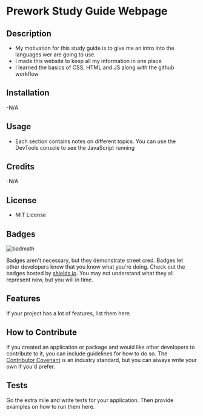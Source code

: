 # Prework Study Guide Webpage

## Description

- My motivation for this study guide is to give me an intro into the languages wer are going to use.
- I made this website to keep all my information in one place
- I learned the basics of CSS, HTML and JS along with the github workflow


## Installation
 -N/A 

## Usage
 - Each section contains notes on different topics. You can use the DevTools console to see the JavaScript running




## Credits
 -N/A


## License

- MIT License

## Badges

![badmath](https://img.shields.io/github/languages/top/nielsenjared/badmath)

Badges aren't necessary, but they demonstrate street cred. Badges let other developers know that you know what you're doing. Check out the badges hosted by [shields.io](https://shields.io/). You may not understand what they all represent now, but you will in time.

## Features

If your project has a lot of features, list them here.

## How to Contribute

If you created an application or package and would like other developers to contribute to it, you can include guidelines for how to do so. The [Contributor Covenant](https://www.contributor-covenant.org/) is an industry standard, but you can always write your own if you'd prefer.

## Tests

Go the extra mile and write tests for your application. Then provide examples on how to run them here.
